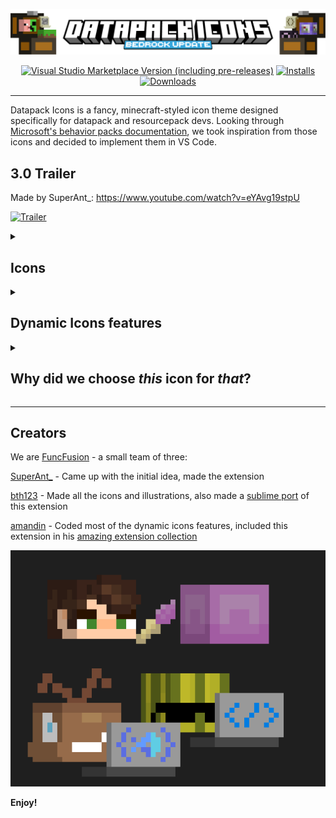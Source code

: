 

![Title](assets/4.0/Title.png)
<div align="center">

[![Visual Studio Marketplace Version (including pre-releases)](https://img.shields.io/visual-studio-marketplace/v/SuperAnt.mc-dp-icons?style=for-the-badge&color=36a7dd)](https://marketplace.visualstudio.com/items?itemName=SuperAnt.mc-dp-icons)
[![Installs](https://img.shields.io/visual-studio-marketplace/i/SuperAnt.mc-dp-icons?style=for-the-badge&color=36a7dd)](https://marketplace.visualstudio.com/items?itemName=SuperAnt.mc-dp-icons)
[![Downloads](https://img.shields.io/visual-studio-marketplace/d/SuperAnt.mc-dp-icons?style=for-the-badge&color=36a7dd)](https://marketplace.visualstudio.com/items?itemName=SuperAnt.mc-dp-icons)

</div>

---
Datapack Icons is a fancy, minecraft-styled icon theme designed specifically for datapack and resourcepack devs. Looking through [Microsoft's behavior packs documentation](https://learn.microsoft.com/en-us/minecraft/creator/documents/behaviorpack#building-the-behavior-pack), we took inspiration from those icons and decided to implement them in VS Code. 

## 3.0 Trailer
Made by SuperAnt_: https://www.youtube.com/watch?v=eYAvg19stpU

[![Trailer](https://img.youtube.com/vi/eYAvg19stpU/0.jpg)](https://www.youtube.com/watch?v=eYAvg19stpU)

<details>
<summary><h2>Icons</h2></summary>

![Icons](assets/4.0/IconsDatapacks.png)
![Icons](assets/4.0/IconsResourcepacks.png)
![Icons](assets/4.0/IconsProgramming.png)
![Icons](assets/4.0/IconsBehaviorPacks.png)
![Icons](assets/4.0/IconsBedrockResourcepacks.png)

</details>

<details>
<summary><h2>Dynamic Icons features</h2></summary>

### Namespace Icons
Namespace icons are no longer unused! The extension will find any folders directly within `data` and `assets` folders and assign an ender chest icon to the names of these folders, but only if there's `pack.mcmeta` in the same directory. That also means that if there will be a folder in any location with the same name as one of the namespace folders in the same workspace, that folder will also recieve ender chest icon, so this feature can be turned off in the settings.

![Icons](assets/3.0/NamespaceIcons.gif)

### pack.mcmeta detect
 Extension will look for `pack.mcmeta` in the workspace, and if it finds it, changes the icon theme from current to dp-icons. If not, the theme will change to a default one - either it will be the theme workspace was launched with, or defined in the settings.

![Icons](assets/3.0/PackMcmetaCheck.gif)


### Icons for `load` and `tick` functions
`tick` and `load` functions icons will change their icons to repeating and impulse command blocks accordingly, based on the values provided in `tick.json` and `load.json` files found in the workspace. This feature can be toggled to assign the icons not by the `tick.json` and `load.json` files, but by the functions names, which can be specified in the settings.

![Icons](assets/3.0/LoadTickFunctions.gif)

### Hide folder arrows
If you don't like these arrows near the folder icons, you can hide them by enabling this setting!

![Icons](assets/3.0/HideFolderArrows.gif)

</details>

<details>
<summary><h2>Why did we choose <i>this</i> icon for <i>that</i>?</h2></summary>

### Datapacks
- Chest can contain things, such as `folder`
- Shulker represents that `data`pack can be carried between the worlds
- Advancement icon for `advancements`
- **Chat** bubble for `chat_type`
- Sword can deal damage that is associated with red color, that's why it's for `damage_type`
- You can go in the nether portal to go to the other `dimension`
- End portal and nether portal lead to different dimensions, so they represent `dimension_type`
- `functions` contain commands, such as command blocks
- An iconic item, such as a diamond pickaxe, can represent `item_modifiers`
- You can get some valuable **loot** from `loot_tables`, such as an emerald
- Observer checks things, `predicates` can also check for something
- We use `recipes` in the crafting table
- Name **tag** can represent `tags`
- diamond armor with a redstone trim is for `trim_material`
- diamond armor with a neutral color trim is for `trim_pattern`
- When we think of a minecraft world, we usually think of lots of grass blocks, so it represents `worldgen`
- `tick functions` run every tick, as well as repeating command blocks
- Next to repeating command blocks, we usually put chain command blocks, such as `normal functions` that are usually run by tick functions
- Impulse command block runs the command only one time after we activate it, like a `load function`, which we activate with /reload
- **Structure** block represents `structure files`
- Curly brackets are basically essential in `.json` files
- Lines of text represent `.txt`
- `pack.mcmeta` is used like a document for datapacks and resourcepacks to be used by minecraft, so it has shulker icon on it
- Ender chest is like a space storage, so it can represent the `namespace`
### Resourcepacks
- Cyan shulker represents `assets` the same way as the `data` icon, the color is cyan because of [this](https://learn.microsoft.com/en-us/minecraft/creator/documents/resourcepack#building-the-resource-pack)
- `atlases` are associated with maps that are associated with compasses
- Waterlogged fence shows a lot of `blockstates`
- Letter **F** for `font`
- Planet can represent lots of `lang`uages
- Blockbench default cube is a start of `models`
- Happy villager particle for `particles`
- RGB triangle is often a beginner task for `shaders`, `.glsl` devs
- Note block makes `sounds` that in resourcepacks and other places can be `.ogg` or `.mp3` files
- There are some `texts` on the paper!
- Brushes draw the `textures`
- Painting contains an image, as well as `.png` and other image file formats
- Note on a paper represents `sounds.json` as some sort of sound configuration file
- Highlighted vertices on a triangle represent `Vertex SHader` files
- RGB pixel represents `Fragment SHader` files
### Behaviorpacks
- "Play/pause" button is associated with `animations` or videos
- Spyglass is probably the closest thing to `cameras` in minecraft
- There are a lot of `features` in the game, tree is one of them
- Most of the mobs spawn from eggs and a dragon egg is the most iconic, so it represents `spawn_rules`
### Bedrock Resourcepacks
- Armor can be an `attachable`
- A hollow block represents `block_culling`
- Transparent texture can be a `material`
- `render_controllers` determine what renders on an entity, so hemlet on a zombie's head represents it
- A slot is in the player's inventory, so it represents `ui`
### Programming
Most of the programming icons don't need an explanation, but there are a few exceptions:
- We write something on paper scrolls, as well as in `most of the file formats`
- `Markdown` files usually contain some information, and letter **i** usually represents info
- Key, that can lock something valuable, represents `LICENSE` files
- `database` files can be represented by a bookshelf because it contains a lot of information
- Redstone block activates things, like an `executable`
- oak `log` :​P
- Nautilus `shell` for shell and console files
- Warped chest for `src` folder because it's the closest color to green

</details>

---
## Creators
We are [FuncFusion](https://github.com/FuncFusion) - a small team of three:

[SuperAnt_](## "super.ant_ on discord") - Came up with the initial idea, made the extension

[bth123](https://github.com/bth123) - Made all the icons and illustrations, also made a [sublime port](https://github.com/bth123/mc-dp-icons-sublime) of this extension

[amandin](https://github.com/amawdiin) - Coded most of the dynamic icons features, included this extension in his [amazing extension collection](https://marketplace.visualstudio.com/items?itemName=amandin.dpc-pack)

![Creators](assets/3.1/Creators.png)

**Enjoy!**
